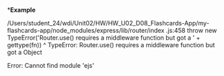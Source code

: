 
***Example**

/Users/student_24/wdi/Unit02/HW/HW_U02_D08_Flashcards-App/my-flashcards-app/node_modules/express/lib/router/index
.js:458
      throw new TypeError('Router.use() requires a middleware function but got a ' + gettype(fn))
      ^
TypeError: Router.use() requires a middleware function but got a Object


Error: Cannot find module 'ejs'

